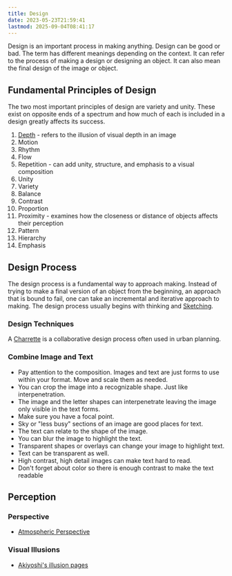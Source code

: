 ```yaml
---
title: Design
date: 2023-05-23T21:59:41
lastmod: 2025-09-04T08:41:17
---
```


Design is an important process in making anything. Design can be good or bad. The term has different meanings depending on the context. It can refer to the process of making a design or designing an object. It can also mean the final design of the image or object.

## Fundamental Principles of Design

The two most important principles of design are variety and unity. These exist on opposite ends of a spectrum and how much of each is included in a design greatly affects its success.

1. [Depth](./depth.md) - refers to the illusion of visual depth in an image
2. Motion
3. Rhythm
4. Flow
5. Repetition - can add unity, structure, and emphasis to a visual composition
6. Unity
7. Variety
8. Balance
9. Contrast
10. Proportion
11. Proximity - examines how the closeness or distance of objects affects their perception
12. Pattern
13. Hierarchy
14. Emphasis

## Design Process

The design process is a fundamental way to approach making. Instead of trying to make a final version of an object from the beginning, an approach that is bound to fail, one can take an incremental and iterative approach to making. The design process usually begins with thinking and [Sketching](../drawing/sketching.md).

### Design Techniques

A [Charrette](./charrette.md) is a collaborative design process often used in urban planning.

### Combine Image and Text

- Pay attention to the composition. Images and text are just forms to use within your format. Move and scale them as needed.
- You can crop the image into a recognizable shape. Just like interpenetration.
- The image and the letter shapes can interpenetrate leaving the image only visible in the text forms.
- Make sure you have a focal point.
- Sky or "less busy" sections of an image are good places for text.
- The text can relate to the shape of the image.
- You can blur the image to highlight the text.
- Transparent shapes or overlays can change your image to highlight text.
- Text can be transparent as well.
- High contrast, high detail images can make text hard to read.
- Don't forget about color so there is enough contrast to make the text readable

## Perception

### Perspective

- [Atmospheric Perspective](./atmospheric-perspective.md)

### Visual Illusions

- [Akiyoshi's illusion pages](https://www.ritsumei.ac.jp/~akitaoka/index-e.html)
